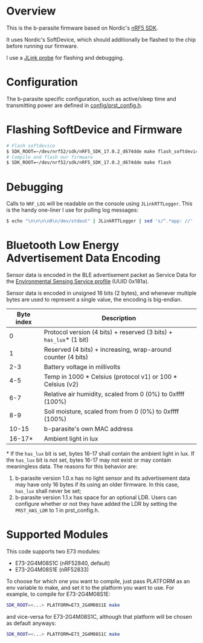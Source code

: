 # Overview

This is the b-parasite firmware based on Nordic's [nRF5 SDK](https://infocenter.nordicsemi.com/index.jsp?topic=%2Fstruct_sdk%2Fstruct%2Fsdk_nrf5_latest.html&cp=7_1).

It uses Nordic's SoftDevice, which should additionally be flashed to the chip before running our firmware.

I use a [JLink probe](https://www.segger.com/products/debug-probes/j-link/) for flashing and debugging.

# Configuration
The b-parasite specific configuration, such as active/sleep time  and transmitting power are defined in [config/prst_config.h](./config/prst_config.h).

# Flashing SoftDevice and Firmware
```bash
# Flash softdevice
$ SDK_ROOT=~/dev/nrf52/sdk/nRF5_SDK_17.0.2_d674dde make flash_softdevice
# Compile and flash our firmware
$ SDK_ROOT=~/dev/nrf52/sdk/nRF5_SDK_17.0.2_d674dde make flash
```

# Debugging
Calls to `NRF_LOG` will be readable on the console using `JLinkRTTLogger`. This is the handy one-liner I use for pulling log messages:

```bash
$ echo "\n\n\n\n0\n/dev/stdout" | JLinkRTTLogger | sed 's/^.*app: //'
```

# Bluetooth Low Energy Advertisement Data Encoding
Sensor data is encoded in the BLE advertisement packet as Service Data for the [Environmental Sensing Service profile](https://www.bluetooth.com/specifications/assigned-numbers/environmental-sensing-service-characteristics/) (UUID 0x181a).

Sensor data is encoded in unsigned 16 bits (2 bytes), and whenever multiple
 bytes are used to represent a single value, the encoding is big-endian.

| Byte index |                          Description                              |
|------------|-------------------------------------------------------------------|
| 0          | Protocol version (4 bits) + reserved (3 bits) + `has_lux`* (1 bit)|
| 1          | Reserved (4 bits) + increasing, wrap-around counter (4 bits)      |
| 2-3        | Battery voltage in millivolts                                     |
| 4-5        | Temp in 1000  * Celsius  (protocol v1) or 100 * Celsius (v2)      |
| 6-7        | Relative air humidity, scaled from 0 (0%) to 0xffff (100%)        |
| 8-9        | Soil moisture, scaled from from 0 (0%) to 0xffff (100%)           |
| 10-15      | b-parasite's own MAC address                                      |
| 16-17*     | Ambient light in lux                                              |

\* If the `has_lux` bit is set, bytes 16-17 shall contain the ambient light in lux.
If the `has_lux` bit is not set, bytes 16-17 may not exist or may contain
meaningless data. The reasons for this behavior are:
1. b-parasite version 1.0.x has no light sensor and its advertisement data may
have only 16 bytes if its using an older firmware. In this case, `has_lux` shall
never be set;
2. b-parasite version 1.1.x has space for an optional LDR. Users can configure
whether or not they have added the LDR by setting the `PRST_HAS_LDR` to 1 in
prst_config.h.

# Supported Modules

This code supports two E73 modules:
 * E73-2G4M08S1C (nRF52840, default)
 * E73-2G4M08S1E (nRF52833)

To choose for which one you want to compile, just pass PLATFORM as an env variable to make, and set it to the platform you want to use. For example, to compile for E73-2G4M08S1E:


```bash
SDK_ROOT=<...> PLATFORM=E73_2G4M08S1E make
```

and vice-versa for E73-2G4M08S1C, although that platform will be chosen as default anyways:


```bash
SDK_ROOT=<...> PLATFORM=E73_2G4M08S1C make
```
